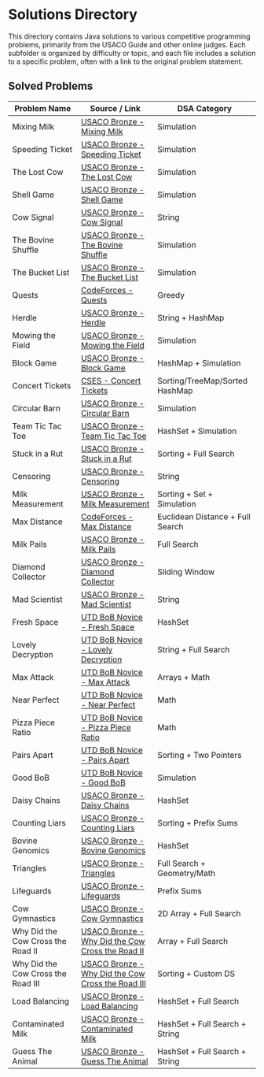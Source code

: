 # Solutions Directory

This directory contains Java solutions to various competitive programming problems, primarily from the USACO Guide and other online judges. Each subfolder is organized by difficulty or topic, and each file includes a solution to a specific problem, often with a link to the original problem statement.

## Solved Problems

| Problem Name                       | Source / Link                                                                                                                          | DSA Category                     |
| ---------------------------------- | -------------------------------------------------------------------------------------------------------------------------------------- | -------------------------------- |
| Mixing Milk                        | [USACO Bronze - Mixing Milk](https://usaco.org/index.php?page=viewproblem2&cpid=855#)                                                  | Simulation                       |
| Speeding Ticket                    | [USACO Bronze - Speeding Ticket](https://usaco.org/index.php?page=viewproblem2&cpid=568)                                               | Simulation                       |
| The Lost Cow                       | [USACO Bronze - The Lost Cow](https://usaco.org/index.php?page=viewproblem2&cpid=735)                                                  | Simulation                       |
| Shell Game                         | [USACO Bronze - Shell Game](https://usaco.org/index.php?page=viewproblem2&cpid=891)                                                    | Simulation                       |
| Cow Signal                         | [USACO Bronze - Cow Signal](http://www.usaco.org/index.php?page=viewproblem2&cpid=665)                                                 | String                           |
| The Bovine Shuffle                 | [USACO Bronze - The Bovine Shuffle](http://www.usaco.org/index.php?page=viewproblem2&cpid=760)                                         | Simulation                       |
| The Bucket List                    | [USACO Bronze - The Bucket List](https://usaco.org/index.php?page=viewproblem2&cpid=856)                                               | Simulation                       |
| Quests                             | [CodeForces - Quests](https://codeforces.com/problemset/problem/1914/C)                                                                | Greedy                           |
| Herdle                             | [USACO Bronze - Herdle](http://www.usaco.org/index.php?page=viewproblem2&cpid=1179)                                                    | String + HashMap                 |
| Mowing the Field                   | [USACO Bronze - Mowing the Field](https://usaco.org/index.php?page=viewproblem2&cpid=593)                                              | Simulation                       |
| Block Game                         | [USACO Bronze - Block Game](https://usaco.org/index.php?page=viewproblem2&cpid=664)                                                    | HashMap + Simulation             |
| Concert Tickets                    | [CSES - Concert Tickets](https://cses.fi/problemset/task/1091)                                                                         | Sorting/TreeMap/Sorted HashMap   |
| Circular Barn                      | [USACO Bronze - Circular Barn](https://usaco.org/index.php?page=viewproblem2&cpid=616)                                                 | Simulation                       |
| Team Tic Tac Toe                   | [USACO Bronze - Team Tic Tac Toe](https://usaco.org/index.php?page=viewproblem2&cpid=831)                                              | HashSet + Simulation             |
| Stuck in a Rut                     | [USACO Bronze - Stuck in a Rut](http://www.usaco.org/index.php?page=viewproblem2&cpid=1061)                                            | Sorting + Full Search            |
| Censoring                          | [USACO Bronze - Censoring](http://www.usaco.org/index.php?page=viewproblem2&cpid=526)                                                  | String                           |
| Milk Measurement                   | [USACO Bronze - Milk Measurement](https://usaco.org/index.php?page=viewproblem2&cpid=761)                                              | Sorting + Set + Simulation       |
| Max Distance                       | [CodeForces - Max Distance ](https://codeforces.com/gym/102951/problem/A)                                                              | Euclidean Distance + Full Search |
| Milk Pails                         | [USACO Bronze - Milk Pails](https://usaco.org/index.php?page=viewproblem2&cpid=615)                                                    | Full Search                      |
| Diamond Collector                  | [USACO Bronze - Diamond Collector](https://usaco.org/index.php?page=viewproblem2&cpid=639)                                             | Sliding Window                   |
| Mad Scientist                      | [USACO Bronze - Mad Scientist](https://usaco.org/index.php?page=viewproblem2&cpid=1012)                                                | String                           |
| Fresh Space                        | [UTD BoB Novice - Fresh Space](https://www.hackerrank.com/contests/utd-bob-spring-2025-novice/challenges/fresh-space)                  | HashSet                          |
| Lovely Decryption                  | [UTD BoB Novice - Lovely Decryption](https://www.hackerrank.com/contests/utd-bob-spring-2025-novice/challenges/lovely-decryption-hard) | String + Full Search             |
| Max Attack                         | [UTD BoB Novice - Max Attack](https://www.hackerrank.com/contests/utd-bob-spring-2025-novice/challenges/max-attack)                    | Arrays + Math                    |
| Near Perfect                       | [UTD BoB Novice - Near Perfect](https://www.hackerrank.com/contests/utd-bob-spring-2025-novice/challenges/near-perfect)                | Math                             |
| Pizza Piece Ratio                  | [UTD BoB Novice - Pizza Piece Ratio](https://www.hackerrank.com/contests/utd-bob-spring-2025-novice/challenges/pizza-piece-ratio)      | Math                             |
| Pairs Apart                        | [UTD BoB Novice - Pairs Apart](https://www.hackerrank.com/contests/utd-bob-fall-2024-novice/challenges/pairs-apart)                    | Sorting + Two Pointers           |
| Good BoB                           | [UTD BoB Novice - Good BoB](https://www.hackerrank.com/contests/utd-bob-fall-2024-novice/challenges/good-bob)                          | Simulation                       |
| Daisy Chains                       | [USACO Bronze - Daisy Chains](https://usaco.org/index.php?page=viewproblem2&cpid=1060)                                                 | HashSet                          |
| Counting Liars                     | [USACO Bronze - Counting Liars](http://usaco.org/index.php?page=viewproblem2&cpid=1228)                                                | Sorting + Prefix Sums            |
| Bovine Genomics                    | [USACO Bronze - Bovine Genomics](http://www.usaco.org/index.php?page=viewproblem2&cpid=736)                                            | HashSet                          |
| Triangles                          | [USACO Bronze - Triangles](https://usaco.org/index.php?page=viewproblem2&cpid=1011)                                                    | Full Search + Geometry/Math      |
| Lifeguards                         | [USACO Bronze - Lifeguards](https://usaco.org/index.php?page=viewproblem2&cpid=784)                                                    | Prefix Sums                      |
| Cow Gymnastics                     | [USACO Bronze - Cow Gymnastics](https://usaco.org/index.php?page=viewproblem2&cpid=963)                                                | 2D Array + Full Search           |
| Why Did the Cow Cross the Road II  | [USACO Bronze - Why Did the Cow Cross the Road II](https://usaco.org/index.php?page=viewproblem2&cpid=712)                             | Array + Full Search              |
| Why Did the Cow Cross the Road III | [USACO Bronze - Why Did the Cow Cross the Road III](https://usaco.org/index.php?page=viewproblem2&cpid=713)                            | Sorting + Custom DS              |
| Load Balancing                     | [USACO Bronze - Load Balancing](http://www.usaco.org/index.php?page=viewproblem2&cpid=617)                                             | HashSet + Full Search            |
| Contaminated Milk                  | [USACO Bronze - Contaminated Milk](https://usaco.org/index.php?page=viewproblem2&cpid=569)                                             | HashSet + Full Search + String   |
| Guess The Animal                   | [USACO Bronze - Guess The Animal](https://usaco.org/index.php?page=viewproblem2&cpid=893)                                              | HashSet + Full Search + String   |
